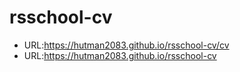 # rsschool-cv
* URL:https://hutman2083.github.io/rsschool-cv/cv
* URL:https://hutman2083.github.io/rsschool-cv
  
